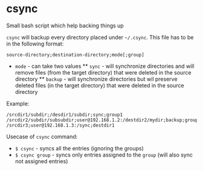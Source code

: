 # csync
Small bash script which help backing things up

`csync` will backup every directory placed under `~/.csync`. This file has to be in the following format:

`source-directory;destination-directory;mode[;group]`

* `mode` - can take two values 
** `sync` - will synchronize directories and will remove files (from the target directory) that were deleted in the source directory
** `backup` - will synchronize directories but wil preserve deleted files (in the target directory) that were deleted in the source directory 

Example:
```
/srcdir1/subdir;/desdir1/subdir;sync;group1
/srcdir2/subdir/subsubdir;user@192.168.1.2:/destdir2/mydir;backup;group2
/srcdir3;user@192.168.1.3:/sync;destdir1
```

Usecase of `csync` command:
* `$ csync` - syncs all the entries (ignoring the groups)
* `$ csync group` - syncs only entries assigned to the `group` (will also sync not assigned entries) 
